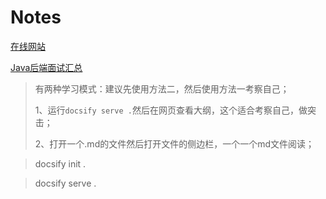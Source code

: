 # Notes

[在线网站](https://javaminus.github.io/Notes/#/)

[Java后端面试汇总](./Notes.md)

> 有两种学习模式：建议先使用方法二，然后使用方法一考察自己；
>
> 1、运行`docsify serve .`然后在网页查看大纲，这个适合考察自己，做突击；
>
> 2、打开一个.md的文件然后打开文件的侧边栏，一个一个md文件阅读；

> docsify init .

> docsify serve .
